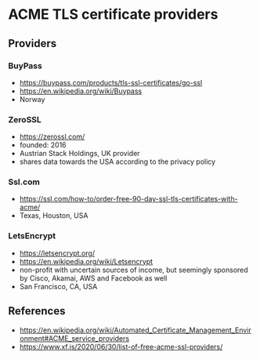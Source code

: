 # ACME TLS certificate providers

## Providers

### BuyPass

* https://buypass.com/products/tls-ssl-certificates/go-ssl
* https://en.wikipedia.org/wiki/Buypass
* Norway

### ZeroSSL

* https://zerossl.com/
* founded: 2016
* Austrian Stack Holdings, UK provider
* shares data towards the USA according to the privacy policy

### Ssl.com

* https://ssl.com/how-to/order-free-90-day-ssl-tls-certificates-with-acme/
* Texas, Houston, USA

### LetsEncrypt

* https://letsencrypt.org/
* https://en.wikipedia.org/wiki/Letsencrypt
* non-profit with uncertain sources of income, but seemingly sponsored by Cisco, Akamai, AWS and Facebook as well
* San Francisco, CA, USA

## References

* https://en.wikipedia.org/wiki/Automated_Certificate_Management_Environment#ACME_service_providers
* https://www.xf.is/2020/06/30/list-of-free-acme-ssl-providers/
